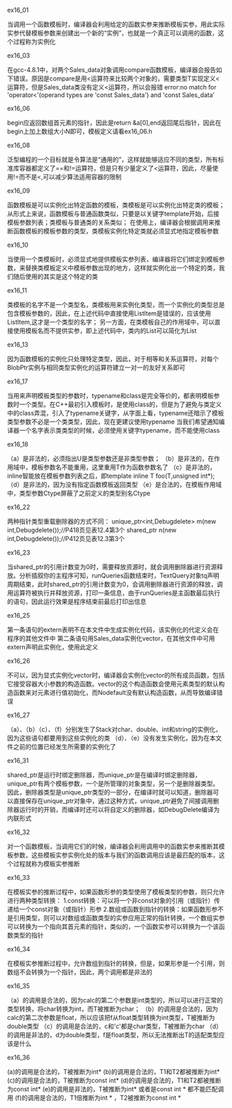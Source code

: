 ex16_01

当调用一个函数模板时，编译器会利用给定的函数实参来推断模板实参，用此实际实参代替模板参数来创建出一个新的“实例”，也就是一个真正可以调用的函数，这个过程称为实例化

ex16_03

在gcc-4.8.1中，对两个Sales_data对象调用compare函数模板，编译器会报告如下错误。原因是compare是用<运算符来比较两个对象的，需要类型T实现定义<运算符，但是Sales_data类没有定义<运算符，所以会报错
error:no match for 'operator<'(operand types are 'const Sales_data') and 'const Sales_data'

ex16_06

begin应返回数组首元素的指针，因此是return &a[0],end返回尾后指针，因此在begin上加上数组大小N即可，模板定义请看ex16_06.h

ex16_08

泛型编程的一个目标就是令算法是“通用的”，这样就能够适应不同的类型，所有标准库容器都定义了==和!=运算符，但是只有少量定义了<运算符，因此，尽量使用!=而不是<,可以减少算法适用容器的限制

ex16_09

函数模板是可以实例化出特定函数的模板，类模板是可以实例化出特定类的模板；
从形式上来说，函数模板与普通函数类似，只要是以关键字template开始，后接模板参数列表；类模板与普通类的关系类似；
在使用上，编译器会根据调用来推断函数模板的模板参数的类型，类模板实例化特定类就必须显式地指定模板参数

ex16_10

当使用一个类模板时，必须显式地提供模板实参列表，编译器将它们绑定到模板参数，来替换类模板定义中模板参数出现的地方，这样就实例化出一个特定的类，我们随后使用的其实是这个特定的类

ex16_11

类模板的名字不是一个类型名，类模板用来实例化类型，而一个实例化的类型总是包含模板参数的，因此，在上述代码中直接使用ListItem是错误的，应该使用ListItem<element>,这才是一个类型的名字；
  另一方面，在类模板自己的作用域中，可以直接使用模板名而不提供实参，即上述代码中，类内的List<elemType>可以简化为List

ex16_13

因为函数模板的实例化只处理特定类型，因此，对于相等和关系运算符，对每个BlobPtr实例与相同类型实例化的运算符建立一对一的友好关系即可

ex16_17

当用来声明模板类型的参数时，typename和class是完全等价的，都表明模板参数时一个类型。在C++最初引入模板时，是使用class的，但是为了避免与类定义中的class弄混，引入了typename关键字，从字面上看，typename还暗示了模板类型参数不必是一个类类型，因此，现在更建议使用typename
  当我们希望通知编译器一个名字表示类类型的时候，必须使用关键字typename，而不能使用class
  
ex16_18

（a）是非法的，必须指出U是类型参数还是非类型参数；
（b）是非法的，在作用域中，模板参数名不能重用，这里重用T作为函数参数名了
（c）是非法的，inline智能放在模板参数列表之后，即template<typename T> inline T foo(T,unsigned int*);
（d）是非法的，因为没有指定函数模板返回类型
（e）是合法的，在模板作用域中，类型参数Ctype屏蔽了之前定义的类型别名Ctype


ex16_22

两种指针类型重载删除器的方式不同：
unique_ptr<int,Debugdelete> m(new int,Debugdelete());//P418页见表12.4第3个
shared_ptr<int> n(new int,Debugdelete());//P412页见表12.3第3个

ex16_23

当shared_ptr的引用计数变为0时，需要释放资源时，就会调用删除器进行资源释放。分析插叙你的主程序可知，runQueries函数结束时，TextQuery对象tq声明周期结束，此时shared_ptr的引用计数变为0，会调用删除器进行资源的释放，调用运算符被执行并释放资源，打印一条信息，由于runQueries是主函数最后执行的语句，因此运行效果是程序结束前最后打印出信息

ex16_25

第一条语句的extern表明不在本文件中生成实例化代码，该实例化的代定义会在程序的其他文件中
第二条语句用Sales_data实例化vector，在其他文件中可用extern声明此实例化，使用此定义

ex16_26

不可以，因为显式实例化vector<Nodefault>时，编译器会实例化vector的所有成员函数，包括它接受容器大小参数的构造函数。vector的这个构造函数会使用元素类型的默认构造函数来对元素进行值初始化，而Nodefault没有默认构造函数，从而导致编译错误
  
ex16_27

（a）、（b）（c）、（f）分别发生了Stack对char、double、int和string的实例化，因为这些语句都要用到这些实例化的类
（d）、（e）没有发生实例化，因为在本文件之前的位置已经发生所需要的实例化了

ex16_31

shared_ptr是运行时绑定删除器，而unique_ptr是在编译时绑定删除器，unique_ptr有两个模板参数，一个是所管理的对象类型，另一个是删除器类型。因此，删除器类型是unique_ptr类型的一部分，在编译时就可以知道，删除器可以直接保存在unique_ptr对象中，通过这种方式，unique_ptr避免了间接调用删除器运行时的开销，而编译时还可以将自定义的删除器，如DebugDelete编译为内联形式

ex16_32

对一个函数模板，当调用它们的时候，编译器会利用调用中的函数实参来推断其模板参数，这些模板实参实例化处的版本与我们的函数调用应该是最匹配的版本，这个过程就称为模板实参推断

ex16_33

在模板实参的推断过程中，如果函数形参的类型使用了模板类型的参数，则只允许进行两种类型转换：
1.const转换：可以将一个非const对象的引用（或指针）传递给一个const对象（或指针）形参
2.数组或函数到指针的转换：如果函数形参不是引用类型，则可以对数组或函数类型的实参应用正常的指针转换，一个数组实参可以转换为一个指向其首元素的指针，类似的，一个函数实参可以转换为一个该函数类型的指针

ex16_34

在模板实参推断过程中，允许数组到指针的转换，但是，如果形参是一个引用，则数组不会转换为一个指针，因此，两个调用都是非法的

ex16_35

（a）的调用是合法的，因为calc的第二个参数是int类型的，所以可以进行正常的类型转换，将char转换为int，而T被推断为char；
（b）的调用是合法的，因为calc的第二次参数是float，所以应该把f从float类型转换为int类型，T被推断为double类型
（c）的调用是合法的，c和'c'都是char类型，T被推断为char
（d）的调用是非法的，d为double类型，f是float类型，所以无法推断出T的适配类型应该是什么

ex16_36

(a)的调用是合法的，T被推断为int*
(b)的调用是合法的，T1和T2都被推断为int*
(c)的调用是合法的，T被推断为const int*
(d)的调用是合法的，T1和T2都被推断为const int*
(e)的调用是非法的，T被推断为int* 或者是const int * 都不能匹配调用
(f)的调用是合法的，T1倍推断为int * ，T2被推断为const int *
